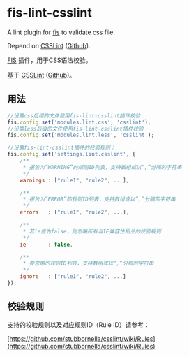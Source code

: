 fis-lint-csslint
================

A lint plugin for [fis](http://fis.baidu.com/) to validate css file.

Depend on [CSSLint](http://csslint.net/ "CSSLint") ([Github](https://github.com/stubbornella/csslint "CSSLint on Github")).

[FIS](http://fis.baidu.com/) 插件，用于CSS语法校验。

基于 [CSSLint](http://csslint.net/ "CSSLint") ([Github](https://github.com/stubbornella/csslint "CSSLint on Github"))。

## 用法 ##

```javascript
//设置css后缀的文件使用fis-lint-csslint插件校验
fis.config.set('modules.lint.css', 'csslint');
//设置less后缀的文件使用fis-lint-csslint插件校验
fis.config.set('modules.lint.less', 'csslint');

//设置fis-lint-csslint插件的校验规则：
fis.config.set('settings.lint.csslint', {
    /**
     * 报告为“WARNING”的规则ID列表，支持数组或以“,”分隔的字符串
     */
    warnings : ["rule1", "rule2", ...],

    /**
     * 报告为“ERROR”的规则ID列表，支持数组或以“,”分隔的字符串
     */
    errors   : ["rule1", "rule2", ...],

    /**
     * 若ie值为false，则忽略所有与IE兼容性相关的校验规则
     */
    ie       : false,

    /**
     * 要忽略的规则ID列表，支持数组或以“,”分隔的字符串
     */
    ignore   : ["rule1", "rule2", ...]
});
```


## 校验规则 ##

支持的校验规则以及对应规则ID（Rule ID）请参考：

[https://github.com/stubbornella/csslint/wiki/Rules](https://github.com/stubbornella/csslint/wiki/Rules)


